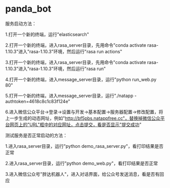 # panda_bot

服务启动方法：

1.打开一个新的终端，运行"elasticsearch"

2.打开一个新的终端，进入rasa_server目录，先用命令"conda activate rasa-1.10.3"进入"rasa-1.10.3"环境，然后运行"rasa run actions"

3.打开一个新的终端，进入rasa_server目录，先用命令"conda activate rasa-1.10.3"进入"rasa-1.10.3"环境，然后运行"rasa run"

4.打开一个新的终端，进入message_server目录，运行"python run_web.py 80"

5.打开一个新的终端，进入message_server目录，运行"./natapp -authtoken=4618c8c1c83f124e"

6.进入微信公众平台->登录->设置与开发->基本配置->服务器配置->修改配置，将上一步生成的动态网址，例如"http://bf5pbs.natappfree.cc"，替换掉微信公众平台网页上的"URL"框中的对应网址，点击提交，看是否显示"提交成功"



测试服务是否正常启动的方法：

1.进入rasa_server目录，运行"python demo_rasa_server.py"，看打印结果是否正常

2.进入rasa_server目录，运行"python demo_web.py"，看打印结果是否正常

3.进入微信公众号"胖达机器人"，进入对话界面，给公众号发送消息，看是否有回应

